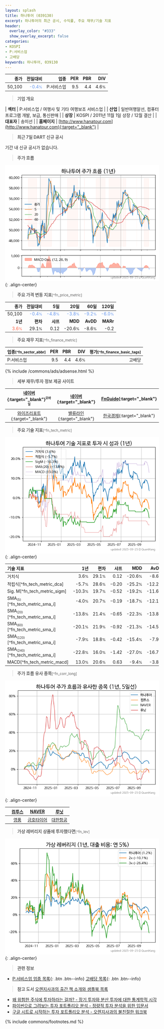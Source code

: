 ```yaml
---
layout: splash
title: 하나투어 (039130)
excerpt: 하나투어의 최근 공시, 수익률, 주요 재무/기술 지표
header:
  overlay_color: "#333"
  show_overlay_excerpt: false
categories:
- KOSPI
- P:서비스업
- 고배당
keywords: 하나투어, 039130
---
```


| **종가** | **전일대비** | **업종** | **PER** | **PBR** | **DIV** |
| -------: | -----------: | -------: | ------: | ------: | ------: |
| 50,100 | <span style="color: cornflowerblue">-0.4<small>%</small></span> | P:서비스업 | 9.5 | 4.4 | 4.6<small>%</small> |

<!-- more -->


> **기업 개요**<a id="company"></a>

| <span style="white-space:nowrap;">**섹터**</span> | P:서비스업 / 여행사 및 기타 여행보조 서비스업 |
| <span style="white-space:nowrap;">**산업**</span> | 일반여행알선, 컴퓨터프로그램 개발, 보급, 통신판매 |
| <span style="white-space:nowrap;">**상장**</span> | KOSPI / 2011년 11월 1일 상장 / 12월 결산 |
| <span style="white-space:nowrap;">**대표자**</span> | 송미선 |
| <span style="white-space:nowrap;">**홈페이지**</span> | [http://www.hanatour.com](http://www.hanatour.com){:target="_blank"} |


> **최근 7일 DART 신규 공시**<a id="dart"></a>

기간 내 신규 공시가 없습니다.


> **주가 흐름**<a id="price"></a>

![039130](/stock/images/039130.png){: .align-center}


> **주요 가격 변동 지표**<small>[^fn_price_metric]</small>

| **종가** | **전일대비** | **5일** | **20일** | **60일** | **120일** |
| -------: | -----------: | ------: | -------: | -------: | --------: |
| 50,100 | <span style="color: cornflowerblue">-0.4<small>%</small></span> | <span style="color: cornflowerblue">-4.8<small>%</small></span> | <span style="color: cornflowerblue">-3.8<small>%</small></span> | <span style="color: cornflowerblue">-9.2<small>%</small></span> | <span style="color: cornflowerblue">-6.0<small>%</small></span> |
| **1년** | **편차** | **샤프** | **MDD** | **AvDD** | **MARr** |
| <span style="color: tomato">3.6<small>%</small></span> | 29.1<small>%</small> | 0.12 | -20.6<small>%</small> | -8.6<small>%</small> | -0.2 |


> **주요 재무 지표**<small>[^fn_finance_metric]</small>

| **업종**<small>[^fn_sector_abbr]</small> | **PER** | **PBR** | **DIV** | **평가**<small>[^fn_finance_basic_tags]</small> |
| :--------------------------------------- | ------: | ------: | ------: | ----------------------------------------------: |
| P:서비스업 | 9.5 | 4.4 | 4.6<small>%</small> | 고배당 |



{% include /commons/ads/adsense.html %}

> **세부 재무/투자 정보 제공 사이트**

| [네이버](https://m.stock.naver.com/domestic/stock/039130/finance/summary){:target="_blank"}<sup><small>모바일</small></sup> | [네이버](https://finance.naver.com/item/coinfo.naver?code=039130){:target="_blank"} | [FnGuide](https://comp.fnguide.com/SVO2/ASP/SVD_Invest.asp?gicode=A039130&MenuYn=Y){:target="_blank"} |
| :---: | :---: | :---: |
| [와이즈리포트](https://comp.wisereport.co.kr/company/c1040001.aspx?cmp_cd=039130){:target="_blank"} | [밸류라인](https://www.valueline.co.kr/finance/summary/039130){:target="_blank"} | [한국경제](https://markets.hankyung.com/stock/039130/financial-summary){:target="_blank"} |


> **주요 기술 지표**<small>[^fn_tech_metric]</small>


![039130](/stock/images/039130_tech.png){: .align-center}

| **기술 지표** | **1년** | **편차** | **샤프** | **MDD** | **AvDD** |
| :------------ | ------: | -----------: | -------: | ------: | -------: |
| 거치식 | 3.6<small>%</small> | 29.1<small>%</small> | 0.12 | -20.6<small>%</small> | -8.6<small>%</small> |
| 적립식[^fn_tech_metric_dca] | -5.7<small>%</small> | 28.6<small>%</small> | -0.20 | -25.2<small>%</small> | -12.2<small>%</small> |
| Sig. M[^fn_tech_metric_sigm] | -10.3<small>%</small> | 19.7<small>%</small> | -0.52 | -19.2<small>%</small> | -11.6<small>%</small> |
| SMA<small><sub>(5)</sub></small>[^fn_tech_metric_sma_i] | -4.0<small>%</small> | 20.7<small>%</small> | -0.19 | -18.7<small>%</small> | -12.1<small>%</small> |
| SMA<small><sub>(20)</sub></small>[^fn_tech_metric_sma_i] | -13.8<small>%</small> | 21.4<small>%</small> | -0.65 | -22.3<small>%</small> | -13.8<small>%</small> |
| SMA<small><sub>(60)</sub></small>[^fn_tech_metric_sma_i] | -20.1<small>%</small> | 21.9<small>%</small> | -0.92 | -21.3<small>%</small> | -14.5<small>%</small> |
| SMA<small><sub>(120)</sub></small>[^fn_tech_metric_sma_i] | -7.9<small>%</small> | 18.8<small>%</small> | -0.42 | -15.4<small>%</small> | -7.9<small>%</small> |
| SMA<small><sub>(240)</sub></small>[^fn_tech_metric_sma_i] | -22.8<small>%</small> | 16.0<small>%</small> | -1.42 | -27.0<small>%</small> | -16.7<small>%</small> |
| MACD[^fn_tech_metric_macd] | 13.0<small>%</small> | 20.6<small>%</small> | 0.63 | -9.4<small>%</small> | -3.8<small>%</small> |


> **주가 흐름 유사 종목**<a id="corr"></a><small>[^fn_corr_long]</small>

![039130](/stock/images/039130_corr.png){: .align-center}

|       | [컴투스](/078340/) | [NAVER](/035420/) | [루닛](/328130/) |
| :---: | :------------------------------------: | :------------------------------------: | :------------------------------------: |
|       | [영풍](/000670/) | [금호타이어](/073240/) | [대한항공](/003490/) |


> **가상 레버리지 상품에 투자했다면**<a id="2x"></a><small>[^fn_lev]</small>

![039130](/stock/images/039130_2x.png){: .align-center}


> **관련 정보**

- [P:서비스업 업종 목록](/stats/sector/kospi_업종_서비스업_종목/){: .btn .btn--info} [고배당 목록](/fn/fn_high_div/){: .btn .btn--info}

> **참고 도서** [오렌지사과의 출간 책 소개와 샘플북 목록](https://kongdori.tistory.com/691)

- [왜 위험한 주식에 투자하라는 걸까? - 장기 투자와 분산 투자에 대한 통계학적 시각](https://kongdori.tistory.com/421)
- [파이썬으로 그려보는 투자 포트폴리오 분석  - 정량적 투자 분석을 위한 입문서](https://kongdori.tistory.com/643)
- [구글 시트로 시작하는 투자 포트폴리오 분석 - 오렌지사과의 불친절한 워크북](https://kongdori.tistory.com/449)


{% include commons/footnotes.md %}